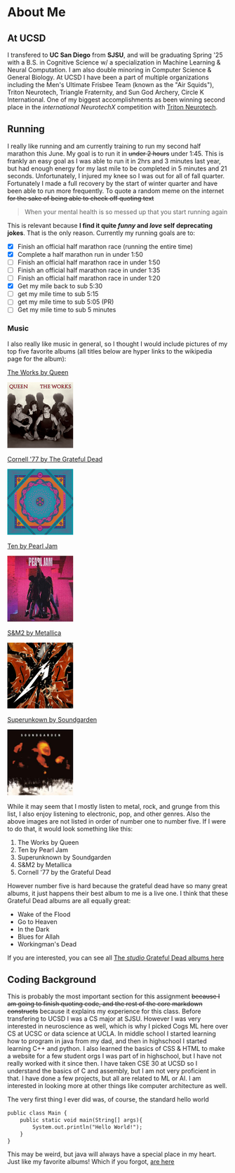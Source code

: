 # About Me
## At UCSD

I transfered to **UC San Diego** from **SJSU**, and will be graduating Spring '25 with a B.S. in Cognitive Science w/ a specialization in Machine Learning & Neural Computation. I am also double minoring in Computer Science & General Biology. At UCSD I have been a part of multiple organizations including the Men's Ultimate Frisbee Team (known as the "Air Squids"), Triton Neurotech, Triangle Fraternity, and Sun God Archery, Circle K International. One of my biggest accomplishments as been winning second place in the *international NeurotechX* competition with <ins>Triton Neurotech</ins>. 

## Running
I really like running and am currently training to run my second half marathon this June. My goal is to run it in ~~under 2 hours~~ under 1:45. This is frankly an easy goal as I was able to run it in 2hrs and 3 minutes last year, but had enough energy for my last mile to be completed in 5 minutes and 21 seconds. Unfortunately, I injured my knee so I was out for all of fall quarter. Fortunately I made a full recovery by the start of winter quarter and have been able to run more frequently. To quote a random meme on the internet ~~for the sake of being able to check off quoting text~~
> When your mental health is so messed up that you start running again

This is relevant because **I find it quite _funny_ and _love_ self deprecating jokes**. That is the only reason. Currently my running goals are to:
- [x] Finish an official half marathon race (running the entire time)
- [x] Complete a half marathon run in under 1:50
- [ ] Finish an official half marathon race in under 1:50
- [ ] Finish an official half marathon race in under 1:35
- [ ] Finish an official half marathon race in under 1:20
- [x] Get my mile back to sub 5:30
- [ ] get my mile time to sub 5:15
- [ ] get my mile time to sub 5:05 (PR)
- [ ] Get my mile time to sub 5 minutes

### Music
I also really like music in general, so I thought I would include pictures of my top five favorite albums (all titles below are hyper links to the wikipedia page for the album):

[The Works by Queen](https://en.wikipedia.org/wiki/The_Works_(Queen_album))

<img src="images/The%20Works.png" alt="The Works" width="150" height="150"/>

[Cornell '77 by The Grateful Dead](https://en.wikipedia.org/wiki/Cornell_5/8/77)

<img src="images/Cornell77.jpg" alt="Cornell 77" width="150" height="150"/>

[Ten by Pearl Jam](https://simple.wikipedia.org/wiki/Ten_(Pearl_Jam_album))

<img src="images/Ten.jpg" alt="Ten" width="150" height="150"/>

[S&M2 by Metallica](https://en.wikipedia.org/wiki/S%26M_(album))

<img src="images/S&M2.png" alt="S&M2" width="150" height="150"/>

[Superunkown by Soundgarden](https://en.wikipedia.org/wiki/Superunknown)

<img src="images/Superunknown.jpg" alt="Superunknown" width="150" height="150"/>

While it may seem that I mostly listen to metal, rock, and grunge from this list, I also enjoy listening to electronic, pop, and other genres. Also the above images are not listed in order of number one to number five. If I were to do that, it would look something like this:

1. The Works by Queen
2. Ten by Pearl Jam
3. Superunknown by Soundgarden
4. S&M2 by Metallica
5. Cornell '77 by the Grateful Dead

However number five is hard because the grateful dead have so many great albums, it just happens their best album to me is a live one. I think that these Grateful Dead albums are all equally great:
* Wake of the Flood
* Go to Heaven
* In the Dark
* Blues for Allah
* Workingman's Dead

If you are interested, you can see all [The *studio* Grateful Dead albums here](images/DeadAlbums.jpg)

## Coding Background
This is probably the most important section for this assignment ~~because I am going to finish quoting code, and the rest of the core markdown constructs~~ because it explains my experience for this class. Before transfering to UCSD I was a CS major at SJSU. However I was very interested in neuroscience as well, which is why I picked Cogs ML here over CS at UCSC or data science at UCLA. In middle school I started learning how to program in java from my dad, and then in highschool I started learning C++ and python. I also learned the basics of CSS & HTML to make a website for a few student orgs I was part of in highschool, but I have not really worked with it since then. I have taken CSE 30 at UCSD so I understand the basics of C and assembly, but I am not very proficient in that. I have done a few projects, but all are related to ML or AI. I am interested in looking more at other things like computer architecture as well. 

The very first thing I ever did was, of course, the standard hello world

```
public class Main {
    public static void main(String[] args){
        System.out.println("Hello World!");
    }
}
```

This may be weird, but java will always have a special place in my heart. Just like my favorite albums! Which if you forgot, [are here](#music)